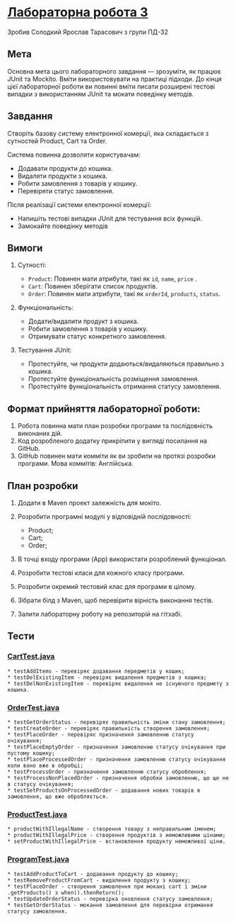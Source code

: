 ﻿# [Лабораторна робота 3](https://github.com/Goodwin251/solodkyi_java_labs/blob/main/README.md)

Зробив Солодкий Ярослав Тарасович з групи ПД-32

## Мета

Основна мета цього лабораторного завдання — зрозуміти, як працює JUnit та Mockito. Вміти використовувати на практиці підходи. До кінця цієї лабораторної роботи ви повинні вміти писати розширені тестові випадки з використанням JUnit та мокати поведінку методів.

## Завдання

Створіть базову систему електронної комерції, яка складається з сутностей Product, Cart та Order. 

Система повинна дозволяти користувачам:

* Додавати продукти до кошика.
* Видаляти продукти з кошика.
* Робити замовлення з товарів у кошику.
* Перевіряти статус замовлення. 

Після реалізації системи електронної комерції:

* Напишіть тестові випадки JUnit для тестування всіх функцій.
* Замокайте поведінку методів 

## Вимоги

1. Сутності:
	* `Product`: Повинен мати атрибути, такі як `id`, `name`, `price` .
	* `Cart`: Повинен зберігати список продуктів.
	* `Order`: Повинен мати атрибути, такі як `orderId`, `products`, `status`.

1. Функціональність:
    * Додати/видалити продукт з кошика.
    * Робити замовлення з товарів у кошику.
    * Отримувати статус конкретного замовлення.

1.  Тестування JUnit:
	* Протестуйте, чи продукти додаються/видаляються правильно з кошика.
	* Протестуйте функціональність розміщення замовлення.
	* Протестуйте функціональність отримання статусу замовлення. 

## Формат прийняття лабораторної роботи: 

1. Робота повинна мати план розробки програми та послідовність виконаних дій.
1. Код розробленого додатку прикріпити у вигляді посилання на GitHub.
1. GitHub повинен мати комміти як ви зробили на протязі розробки програми. Мова коммітів: Англійська.

## План розробки

1. Додати в Maven проект залежність для мокіто.
1. Розробити програмні модулі у відповідній послідовності:

	- Product;
	- Cart;
	- Order;

1. В точці входу програми (App) використати розроблений функціонал.
1. Розробити тестові класи для кожного класу програми.
1. Розробити окремий тестовий клас для програми в цілому.
1. Зібрати білд з Maven, щоб перевірити вірність виконання тестів.
1. Залити лабораторну роботу на репозиторій на гітхабі.

## Тести

### [CartTest.java](https://github.com/Goodwin251/solodkyi_java_labs/blob/main/src/test/java/com/solodkyi/java_labs/Lab3Test/CartTest.java)
	* testAddItems - перевіряє додавання передметів у кошик;
	* testDelExistingItem - перевіряє видалення предметів з кошика;
	* testDelNonExistingItem - перевіряє видалення не існуючого предмету з кошика.
	
### [OrderTest.java](https://github.com/Goodwin251/solodkyi_java_labs/blob/main/src/test/java/com/solodkyi/java_labs/Lab3Test/OrderTest.java)
	* testGetOrderStatus - перевіряє правильність зміни стану замовлення;
	* testCreateOrder - перевіряє правильність створення замовлення;
	* testPlaceOrder - перевіряє призначення замовленню статусу очікування;
	* testPlaceEmptyOrder - призначення замовленню статусу очікування при пустому кошику;
	* testPlaceProcessedOrder - призначення замовленню статусу очікування коли воно вже в обробці;
	* testProcessOrder - призначення замовленню статусу оброблення;
	* testProcessNonPlacedOrder - призначення обробки замовленню, що ще не в статусу очікування;
	* testSetProductsOnProcessedOrder - додавання нових товарів в замовлення, що вже обробляється.
	
### [ProductTest.java](https://github.com/Goodwin251/solodkyi_java_labs/blob/main/src/test/java/com/solodkyi/java_labs/Lab3Test/ProductTest.java)
	* productWithIllegalName - створення товару з неправильним іменем;
	* productWithIllegalPrice - створення продуктів з неможливими цінами;
	* setProductWithIllegalPrice - встановлення продукту неможливої ціни.
	
### [ProgramTest.java](https://github.com/Goodwin251/solodkyi_java_labs/blob/main/src/test/java/com/solodkyi/java_labs/Lab3Test/ProgramTest.java)
	* testAddProductToCart - додавання продукту до кошику;
	* testRemoveProductFromCart - видалення продукту з кошику;
	* testPlaceOrder - створення замовлення при мокані cart і зміни .getProducts() з when().thenReturn();
	* testUpdateOrderStatus - перевірка оновлення статусу замовлення;
	* testGetOrderStatus - мокання замовлення для перевірки отримання статусу замовлення.
	